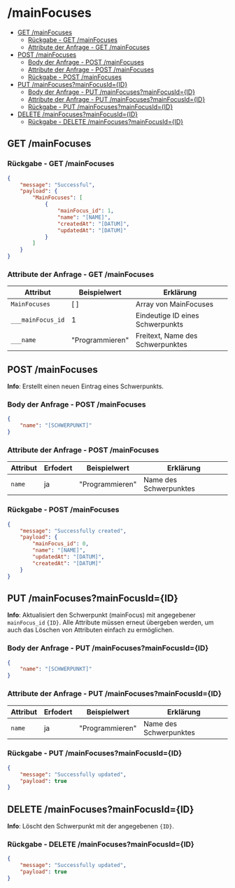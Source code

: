 # /mainFocuses <!-- omit in toc -->

- [GET /mainFocuses](#get-mainfocuses)
  - [Rückgabe - GET /mainFocuses](#rückgabe---get-mainfocuses)
  - [Attribute der Anfrage - GET /mainFocuses](#attribute-der-anfrage---get-mainfocuses)
- [POST /mainFocuses](#post-mainfocuses)
  - [Body der Anfrage - POST /mainFocuses](#body-der-anfrage---post-mainfocuses)
  - [Attribute der Anfrage - POST /mainFocuses](#attribute-der-anfrage---post-mainfocuses)
  - [Rückgabe - POST /mainFocuses](#rückgabe---post-mainfocuses)
- [PUT /mainFocuses?mainFocusId={ID}](#put-mainfocusesmainfocusidid)
  - [Body der Anfrage - PUT /mainFocuses?mainFocusId={ID}](#body-der-anfrage---put-mainfocusesmainfocusidid)
  - [Attribute der Anfrage - PUT /mainFocuses?mainFocusId={ID}](#attribute-der-anfrage---put-mainfocusesmainfocusidid)
  - [Rückgabe - PUT /mainFocuses?mainFocusId={ID}](#rückgabe---put-mainfocusesmainfocusidid)
- [DELETE /mainFocuses?mainFocusId={ID}](#delete-mainfocusesmainfocusidid)
  - [Rückgabe - DELETE /mainFocuses?mainFocusId={ID}](#rückgabe---delete-mainfocusesmainfocusidid)

## GET /mainFocuses

### Rückgabe - GET /mainFocuses

```json
{
    "message": "Successful",
    "payload": {
        "MainFocuses": [
            {
                "mainFocus_id": 1,
                "name": "[NAME]",
                "createdAt": "[DATUM]",
                "updatedAt": "[DATUM]"
            }
        ]
    }
}
```

### Attribute der Anfrage - GET /mainFocuses

| Attribut          | Beispielwert    | Erklärung                        |
| ----------------- | --------------- | -------------------------------- |
| `MainFocuses`     | [ ]             | Array von MainFocuses            |
| `___mainFocus_id` | 1               | Eindeutige ID eines Schwerpunkts |
| `___name`         | "Programmieren" | Freitext, Name des Schwerpunktes |

## POST /mainFocuses

**Info**: Erstellt einen neuen Eintrag eines Schwerpunkts.

### Body der Anfrage - POST /mainFocuses

```json
{
    "name": "[SCHWERPUNKT]"
}
```

### Attribute der Anfrage - POST /mainFocuses

| Attribut | Erfodert | Beispielwert    | Erklärung              |
| -------- | -------- | --------------- | ---------------------- |
| `name`   | ja       | "Programmieren" | Name des Schwerpunktes |

### Rückgabe - POST /mainFocuses

```json
{
    "message": "Successfully created",
    "payload": {
        "mainFocus_id": 0,
        "name": "[NAME]",
        "updatedAt": "[DATUM]",
        "createdAt": "[DATUM]"
    }
}
```

## PUT /mainFocuses?mainFocusId={ID}

**Info**: Aktualisiert den Schwerpunkt (mainFocus) mit angegebener `mainFocus_id` `{ID}`.
Alle Attribute müssen erneut übergeben werden, um auch das Löschen von Attributen einfach zu ermöglichen.

### Body der Anfrage - PUT /mainFocuses?mainFocusId={ID}

```json
{
    "name": "[SCHWERPUNKT]"
}
```

### Attribute der Anfrage - PUT /mainFocuses?mainFocusId={ID}

| Attribut | Erfodert | Beispielwert    | Erklärung              |
| -------- | -------- | --------------- | ---------------------- |
| `name`   | ja       | "Programmieren" | Name des Schwerpunktes |

### Rückgabe - PUT /mainFocuses?mainFocusId={ID}

```json
{
    "message": "Successfully updated",
    "payload": true
}
```

## DELETE /mainFocuses?mainFocusId={ID}

**Info**: Löscht den Schwerpunkt mit der angegebenen `{ID}`.

### Rückgabe - DELETE /mainFocuses?mainFocusId={ID}

```json
{
    "message": "Successfully updated",
    "payload": true
}
```
